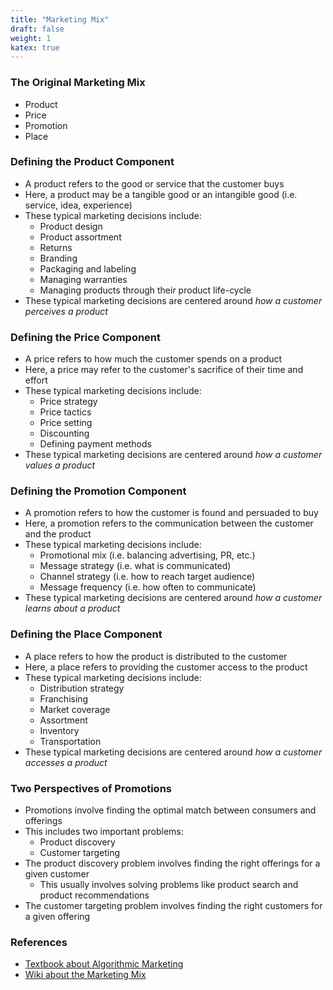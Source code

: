 ```yaml
---
title: "Marketing Mix"
draft: false
weight: 1
katex: true
---
```


### The Original Marketing Mix
- Product
- Price
- Promotion
- Place

### Defining the Product Component
- A product refers to the good or service that the customer buys
- Here, a product may be a tangible good or an intangible good (i.e. service, idea, experience)
- These typical marketing decisions include:
    - Product design
    - Product assortment
    - Returns
    - Branding
    - Packaging and labeling
    - Managing warranties
    - Managing products through their product life-cycle
- These typical marketing decisions are centered around *how a customer perceives a product*

### Defining the Price Component
- A price refers to how much the customer spends on a product
- Here, a price may refer to the customer's sacrifice of their time and effort
- These typical marketing decisions include:
    - Price strategy
    - Price tactics
    - Price setting
    - Discounting
    - Defining payment methods
- These typical marketing decisions are centered around *how a customer values a product*

### Defining the Promotion Component
- A promotion refers to how the customer is found and persuaded to buy
- Here, a promotion refers to the communication between the customer and the product
- These typical marketing decisions include:
    - Promotional mix (i.e. balancing advertising, PR, etc.)
    - Message strategy (i.e. what is communicated)
    - Channel strategy (i.e. how to reach target audience)
    - Message frequency (i.e. how often to communicate)
- These typical marketing decisions are centered around *how a customer learns about a product*

### Defining the Place Component
- A place refers to how the product is distributed to the customer
- Here, a place refers to providing the customer access to the product
- These typical marketing decisions include:
    - Distribution strategy
    - Franchising
    - Market coverage
    - Assortment
    - Inventory
    - Transportation
- These typical marketing decisions are centered around *how a customer accesses a product*

### Two Perspectives of Promotions
- Promotions involve finding the optimal match between consumers and offerings
- This includes two important problems:
    - Product discovery
    - Customer targeting
- The product discovery problem involves finding the right offerings for a given customer
    - This usually involves solving problems like product search and product recommendations
- The customer targeting problem involves finding the right customers for a given offering

### References
- [Textbook about Algorithmic Marketing](https://algorithmicweb.files.wordpress.com/2018/07/algorithmic-marketing-ai-for-marketing-operations-r1-7g.pdf)
- [Wiki about the Marketing Mix](https://en.wikipedia.org/wiki/Marketing_mix)